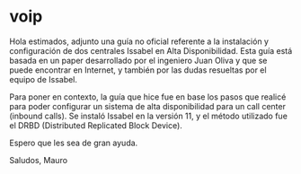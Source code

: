 # voip

Hola estimados, adjunto una guía no oficial referente a la instalación y configuración de dos centrales Issabel en Alta Disponibilidad. Esta guía está basada en un paper desarrollado por el ingeniero Juan Oliva y que se puede encontrar en Internet, y también por las dudas resueltas por el equipo de Issabel. 

Para poner en contexto, la guía que hice fue en base los pasos que realicé para poder configurar un sistema de alta disponibilidad para un call center (inbound calls). Se instaló Issabel en la versión 11, y el método utilizado fue el DRBD (Distributed Replicated Block Device). 

Espero que les sea de gran ayuda.

Saludos,
Mauro
